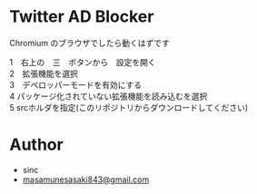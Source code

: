 # Twitter AD Blocker

Chromium のブラウザでしたら動くはずです

1　右上の　三　ボタンから　設定を開く  
2　拡張機能を選択  
3　デペロッパーモードを有効にする  
4 パッケージ化されていない拡張機能を読み込むを選択  
5  srcホルダを指定(このリポジトリからダウンロードしてください)  


# Author
 
* sinc
* masamunesasaki843@gmail.com
